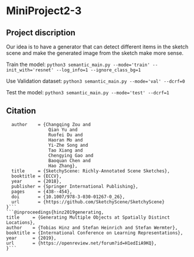 # MiniProject2-3
## Project discription
Our idea is to have a generator that can detect different items in the sketch scene and make the generated image from the sketch make more sense. 

Train the model: 
`python3 semantic_main.py --mode='train' --init_with='resnet' --log_info=1 --ignore_class_bg=1`

Use Validation dataset: 
`python3 semantic_main.py --mode='val' --dcrf=0`

Test the model: `python3 semantic_main.py --mode='test' --dcrf=1`
## Citation
```@inproceedings{Zou18SketchyScene,
  author    = {Changqing Zou and
                Qian Yu and
                Ruofei Du and
                Haoran Mo and
                Yi-Zhe Song and
                Tao Xiang and
                Chengying Gao and
                Baoquan Chen and
                Hao Zhang},
  title     = {SketchyScene: Richly-Annotated Scene Sketches},
  booktitle = {ECCV},
  year      = {2018},
  publisher = {Springer International Publishing},
  pages		= {438--454},
  doi		= {10.1007/978-3-030-01267-0_26},
  url		= {https://github.com/SketchyScene/SketchyScene}
}```
```@inproceedings{hinz2019generating,
title     = {Generating Multiple Objects at Spatially Distinct Locations},
author    = {Tobias Hinz and Stefan Heinrich and Stefan Wermter},
booktitle = {International Conference on Learning Representations},
year      = {2019},
url       = {https://openreview.net/forum?id=H1edIiA9KQ},
}```
